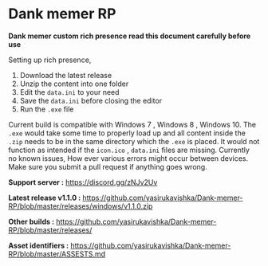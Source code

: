 # Dank memer RP
**Dank memer custom rich presence read this document carefully before use** 

Setting up rich presence,
1. Download the latest release
2. Unzip the content into one folder
3. Edit the `data.ini` to your need
4. Save the `data.ini` before closing the editor
5. Run the `.exe` file

Current build is compatible with Windows 7 , Windows 8 , Windows 10. The `.exe` would take some time to properly load up and all content inside the `.zip` needs to be in the same directory which the `.exe` is placed.  It would not function as intended if the `icon.ico` , `data.ini` files are missing.  Currently no known issues, How ever various errors might occur between devices. Make sure you submit a pull request if anything goes wrong.

  **Support server :** https://discord.gg/zNJv2Uv

  **Latest release v1.1.0 :** https://github.com/yasirukavishka/Dank-memer-RP/blob/master/releases/windows/v1.1.0.zip
  
  **Other builds :** https://github.com/yasirukavishka/Dank-memer-RP/blob/master/releases/
 
  **Asset identifiers :** https://github.com/yasirukavishka/Dank-memer-RP/blob/master/ASSESTS.md

